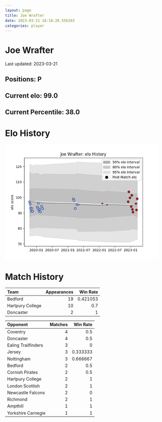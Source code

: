 ```yaml
---  
layout: page  
title: Joe Wrafter  
date: 2023-03-21 18:18:28.556103  
categories: player  
---
```

# Joe Wrafter


Last updated: 2023-03-21
## Positions: P

## Current elo: 99.0

## Current Percentile: 38.0

# Elo History


![elo history](history_JoeWrafter.png)
# Match History


| Team             |   Appearances |   Win Rate |
|:-----------------|--------------:|-----------:|
| Bedford          |            19 |   0.421053 |
| Hartpury College |            10 |   0.7      |
| Doncaster        |             2 |   1        |

| Opponent            |   Matches |   Win Rate |
|:--------------------|----------:|-----------:|
| Coventry            |         4 |   0.5      |
| Doncaster           |         4 |   0.5      |
| Ealing Trailfinders |         3 |   0        |
| Jersey              |         3 |   0.333333 |
| Nottingham          |         3 |   0.666667 |
| Bedford             |         2 |   0.5      |
| Cornish Pirates     |         2 |   0.5      |
| Hartpury College    |         2 |   1        |
| London Scottish     |         2 |   1        |
| Newcastle Falcons   |         2 |   0        |
| Richmond            |         2 |   1        |
| Ampthill            |         1 |   1        |
| Yorkshire Carnegie  |         1 |   1        |